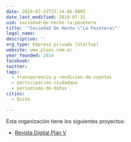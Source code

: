 ```yaml
---
date: 2019-07-21T23:14:06.000Z
date_last_modified: 2019-07-21
uid: sociedad-de-hecho-la-pesetera
title: '"Sociedad De Hecho \"La Pesetera\"'
legal_name: 
description: ''
org_type: Empresa privada (startup)
website: www.planv.com.ec
year_founded: 2014
facebook: 
twitter: 
tags:
  - transparencia-y-rendicion-de-cuentas
  - participación-ciudadana
  - periodismo-de-datos
cities: 
  - Quito

---
```


Esta organización tiene los siguientes proyectos:

- [Revista Digital Plan V](/proyectos/revista-digital-plan-v)
